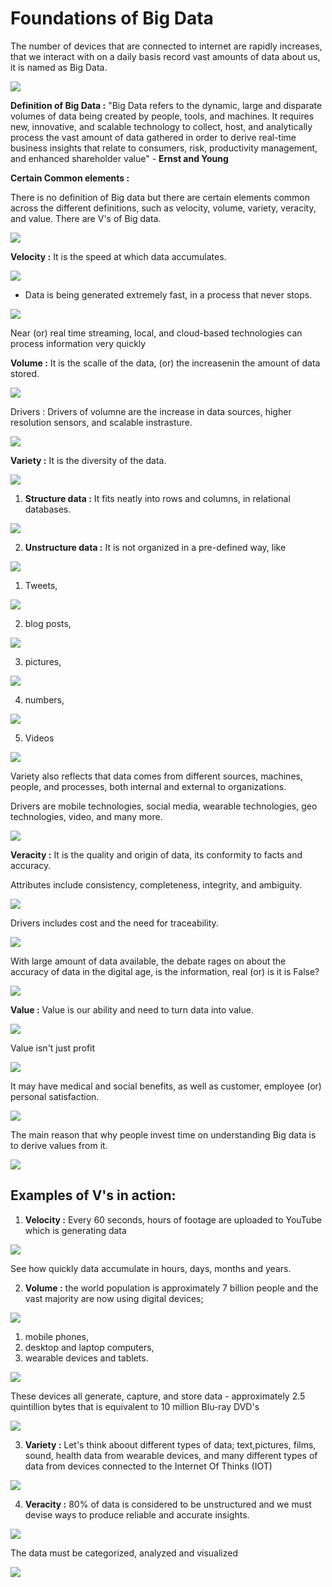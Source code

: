 # Foundations of Big Data

The number of devices that are connected to internet are rapidly increases, that we interact with on a daily basis record vast amounts of data about us, it is named as Big Data.

![](./images/21_foundation_of_bigdata.PNG)

**Definition of Big Data :** "Big Data refers to the dynamic, large and disparate volumes of data being created by people, tools, and machines. It requires new, innovative, and scalable technology to collect, host, and analytically process the vast amount of data gathered in order to derive real-time business insights that relate to consumers, risk, productivity management, and enhanced shareholder value" - **Ernst and Young**

**Certain Common elements :**

There is no definition of Big data but there are certain elements common across the different definitions, such as velocity, volume, variety, veracity, and value. There are V's of Big data.

![](./images/22_5Vs.PNG)

**Velocity :** It is the speed at which data accumulates.

![](./images/23_velocity_1.PNG)

* Data is being generated extremely fast, in a process that never stops.

![](./images/23_velocity_2.PNG)

Near (or) real time streaming, local, and cloud-based technologies can process information very quickly

**Volume :** It is the scalle of the data, (or) the increasenin the amount of data stored.

![](./images/24_Volume.PNG)

Drivers : Drivers of volumne are the increase in data sources, higher resolution sensors, and scalable instrasture.

![](./images/24_Drivers.PNG)

**Variety :** It is the diversity of the data.

![](./images/25_Variety.PNG)

1. **Structure data :** It fits neatly into rows and columns, in relational databases.

![](./images/25_struct_data.PNG)

2. **Unstructure data :** It is not organized in a pre-defined way, like 

![](./images/25_un_struct_data.PNG)
    
1. Tweets, 

![](./images/25_tweets.PNG)
    
2. blog posts,

![](./images/25_blog_post.PNG)

3. pictures, 

![](./images/25_mails.PNG)

4. numbers,

![](./images/25_numbers.PNG)

5. Videos

![](./images/25_videos.PNG)

Variety also reflects that data comes from different sources, machines, people, and processes, both internal and external to organizations.

Drivers are mobile technologies, social media, wearable technologies, geo technologies, video, and many more.

![](./images/25_Driver_2.PNG)

**Veracity :** It is the quality and origin of data, its conformity to facts and accuracy.

Attributes include consistency, completeness, integrity, and ambiguity.

![](./images/26_Veracity.PNG)

Drivers includes cost and the need for traceability.

![](./images/26_Veracity_Driver.PNG)

With large amount of data available, the debate rages on about the accuracy of data in the digital age, is the information, real (or) is it is False?

![](./images/26_Veracity_digital_info_real_or_false.PNG)


**Value :** Value is our ability and need to turn data into value.

![](./images/26_Veracity_value.png)

Value isn't just profit

![](./images/27_Value_isnt_just_profit.PNG)

It may have medical and social benefits, as well as customer, employee (or) personal satisfaction.

![](./images/27_benifits_of_value.PNG)

The main reason that why people invest time on understanding Big data is to derive values from it.

![](./images/27_derive_values_from_bigdata.PNG)

## Examples of V's in action:

1. **Velocity :** Every 60 seconds, hours of footage are uploaded to YouTube which is generating data

![](./images/28_Youtube_eg_velocity.png)

See how quickly data accumulate in hours, days, months and years.


2. **Volume :** the world population is approximately 7 billion people and the vast majority are now using digital devices; 

![](./images/28_worlds_population_eg_Volume.PNG)

1. mobile phones, 
2. desktop and laptop computers, 
3. wearable devices and tablets.

![](./images/28_devices.png)

These devices all generate, capture, and store data - approximately 2.5 quintillion bytes
that is equivalent to 10 million Blu-ray DVD's 

![](./images/20_10_million_blueray_dvds.PNG)


3. **Variety :** Let's think aboout different types of data; text,pictures, films, sound, health data from wearable devices, and many different types of data from devices connected to the Internet Of Thinks (IOT)

![](./images/28_iot_eg_variety.png)

4. **Veracity :** 80% of data is considered to be unstructured and we must devise ways to produce reliable and accurate insights.

![](./images/28_veracity_eg.PNG)

The data must be categorized, analyzed and visualized

![](./images/28_data_categorized_analyzed_visualized.png)